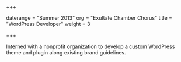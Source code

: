 +++

daterange = "Summer 2013"
org = "Exultate Chamber Chorus"
title = "WordPress Developer"
weight = 3

+++

Interned with a nonprofit organization to develop a custom WordPress theme and plugin along existing brand guidelines.